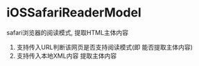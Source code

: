 # iOSSafariReaderModel
safari浏览器的阅读模式, 提取HTML主体内容

1. 支持传入URL判断该网页是否支持阅读模式(即 能否提取主体内容)
2. 支持传入本地XML内容 提取主体内容

